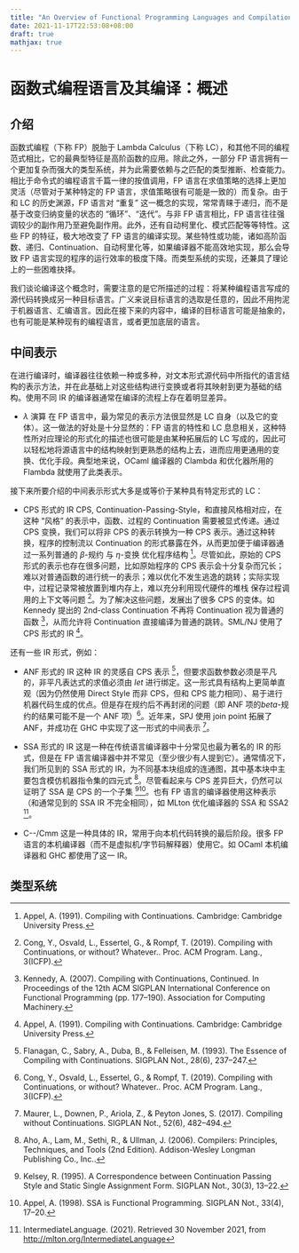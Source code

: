 ```yaml
---
title: "An Overview of Functional Programming Languages and Compilations"
date: 2021-11-17T22:53:08+08:00
draft: true
mathjax: true
---
```


# 函数式编程语言及其编译：概述

## 介绍

函数式编程（下称 FP）脱胎于 Lambda Calculus（下称 LC），和其他不同的编程范式相比，它的最典型特征是高阶函数的应用。除此之外，一部分 FP 语言拥有一个更加复杂而强大的类型系统，并为此需要依赖与之匹配的类型推断、检查能力。相比于命令式的编程语言千篇一律的按值调用，FP 语言在求值策略的选择上更加灵活（尽管对于某种特定的 FP 语言，求值策略很有可能是一致的）而复杂。由于和 LC 的历史渊源，FP 语言对 “重复” 这一概念的实现，常常青睐于递归，而不是基于改变归纳变量的状态的 “循环”、“迭代”。与非 FP 语言相比，FP 语言往往强调较少的副作用乃至避免副作用。此外，还有自动柯里化、模式匹配等等特性。这些 FP 的特征，极大地改变了 FP 语言的编译实现。某些特性或功能，诸如高阶函数、递归、Continuation、自动柯里化等，如果编译器不能高效地实现，那么会导致 FP 语言实现的程序的运行效率的极度下降。而类型系统的实现，还兼具了理论上的一些困难抉择。

我们谈论编译这个概念时，需要注意的是它所描述的过程：将某种编程语言写成的源代码转换成另一种目标语言。广义来说目标语言的选取是任意的，因此不用拘泥于机器语言、汇编语言。因此在接下来的内容中，编译的目标语言可能是抽象的，也有可能是某种现有的编程语言，或者更加底层的语言。

## 中间表示

在进行编译时，编译器往往依赖一种或多种，对文本形式源代码中所指代的语言结构的表示方法，并在此基础上对这些结构进行变换或者将其映射到更为基础的结构。使用不同 IR 的编译器通常在编译的流程上存在着明显差异。

- $\lambda$ 演算
在 FP 语言中，最为常见的表示方法很显然是 LC 自身（以及它的变体）。这一做法的好处是十分显然的：FP 语言的特性和 LC 息息相关，这种特性所对应理论的形式化的描述也很可能是由某种拓展后的 LC 写成的，因此可以轻松地将源语言中的结构映射到更熟悉的结构上去，进而应用更通用的变换、优化手段。典型地来说，OCaml 编译器的 Clambda 和优化器所用的 Flambda 就使用了此类表示。

接下来所要介绍的中间表示形式大多是或等价于某种具有特定形式的 LC：

- CPS 形式的 IR
CPS, Continuation-Passing-Style，和直接风格相对应，在这种 “风格” 的表示中，函数、过程的 Continuation 需要被显式传递。通过 CPS 变换，我们可以将非 CPS 的表示转换为一种 CPS 表示。通过这种转换，程序的控制流以 Continuation 的形式暴露在外，从而更加便于编译器通过一系列普通的 $\beta$-规约 与 $\eta$-变换 优化程序结构 [^1]。尽管如此，原始的 CPS 形式的表示也存在很多问题，比如原始程序的 CPS 表示会十分复杂而冗长；难以对普通函数的进行统一的表示；难以优化不发生逃逸的跳转；实际实现中，过程记录常被放置到堆内存上，难以充分利用现代硬件的堆栈 保存过程调用的上下文等问题 [^2]。为了解决这些问题，发展出了很多 CPS 的变体。如 Kennedy 提出的 2nd-class Continuation 不再将 Continuation 视为普通的函数 [^3]，从而允许将 Continuation 直接编译为普通的跳转。SML/NJ 使用了 CPS 形式的 IR [^1]。

还有一些 IR 形式，例如：

- ANF 形式的 IR
这种 IR 的灵感自 CPS 表示 [^4]，但要求函数参数必须是平凡的，非平凡表达式的求值必须由 $let$ 进行绑定。这一形式具有结构上更简单直观（因为仍然使用 Direct Style 而非 CPS，但和 CPS 能力相同）、易于进行机器代码生成的优点。但是存在规约后不再封闭的问题（即 ANF 项的$beta$-规约的结果可能不是一个 ANF 项）[^2]。近年来，SPJ 使用 join point 拓展了 ANF，并成功在 GHC 中实现了这一形式的中间表示 [^9]。

- SSA 形式的 IR
这是一种在传统语言编译器中十分常见也最为著名的 IR 的形式，但是在 FP 语言编译器中并不常见（至少很少有人提到它）。通常情况下，我们所见到的 SSA 形式的 IR，为不同基本块组成的连通图，其中基本块中主要包含模仿机器指令集的四元式 [^5]。尽管看起来与 CPS 差异巨大，仍然可以证明了 SSA 是 CPS 的一个子集 [^10][^6]。也有 FP 语言的编译器使用这种表示（和通常见到的 SSA IR 不完全相同），如 MLton 优化编译器的 SSA 和 SSA2 [^7]。

- C--/Cmm
这是一种具体的 IR，常用于向本机代码转换的最后阶段。很多 FP 语言的本机编译器（而不是虚拟机/字节码解释器）使用它。如 OCaml 本机编译器和 GHC 都使用了这一 IR。

## 类型系统


[^1]: Appel, A. (1991). Compiling with Continuations. Cambridge: Cambridge University Press.
[^2]: Cong, Y., Osvald, L., Essertel, G., & Rompf, T. (2019). Compiling with Continuations, or without? Whatever.. Proc. ACM Program. Lang., 3(ICFP).
[^3]: Kennedy, A. (2007). Compiling with Continuations, Continued. In Proceedings of the 12th ACM SIGPLAN International Conference on Functional Programming (pp. 177–190). Association for Computing Machinery.
[^4]: Flanagan, C., Sabry, A., Duba, B., & Felleisen, M. (1993). The Essence of Compiling with Continuations. SIGPLAN Not., 28(6), 237–247.
[^5]: Aho, A., Lam, M., Sethi, R., & Ullman, J. (2006). Compilers: Principles, Techniques, and Tools (2nd Edition). Addison-Wesley Longman Publishing Co., Inc..
[^6]:Appel, A. (1998). SSA is Functional Programming. SIGPLAN Not., 33(4), 17–20.
[^7]: IntermediateLanguage. (2021). Retrieved 30 November 2021, from http://mlton.org/IntermediateLanguage
[^8]:
[^9]: Maurer, L., Downen, P., Ariola, Z., & Peyton Jones, S. (2017). Compiling without Continuations. SIGPLAN Not., 52(6), 482–494.
[^10]:Kelsey, R. (1995). A Correspondence between Continuation Passing Style and Static Single Assignment Form. SIGPLAN Not., 30(3), 13–22.
[^11]:
[^12]:


